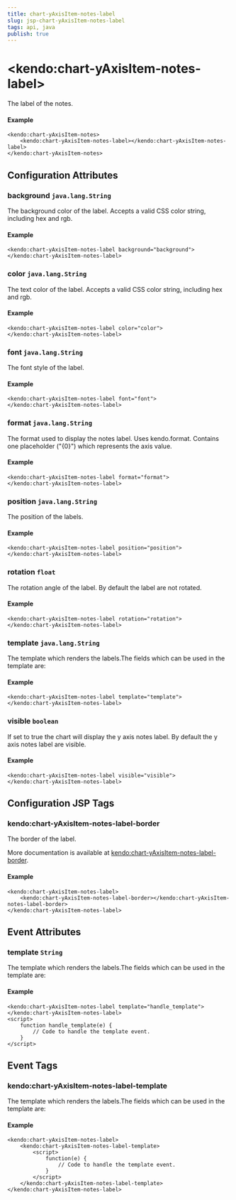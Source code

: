 ```yaml
---
title: chart-yAxisItem-notes-label
slug: jsp-chart-yAxisItem-notes-label
tags: api, java
publish: true
---
```


# \<kendo:chart-yAxisItem-notes-label\>

The label of the notes.

#### Example
    <kendo:chart-yAxisItem-notes>
        <kendo:chart-yAxisItem-notes-label></kendo:chart-yAxisItem-notes-label>
    </kendo:chart-yAxisItem-notes>

## Configuration Attributes

### background `java.lang.String`

The background color of the label. Accepts a valid CSS color string, including hex and rgb.

#### Example
    <kendo:chart-yAxisItem-notes-label background="background">
    </kendo:chart-yAxisItem-notes-label>

### color `java.lang.String`

The text color of the label. Accepts a valid CSS color string, including hex and rgb.

#### Example
    <kendo:chart-yAxisItem-notes-label color="color">
    </kendo:chart-yAxisItem-notes-label>

### font `java.lang.String`

The font style of the label.

#### Example
    <kendo:chart-yAxisItem-notes-label font="font">
    </kendo:chart-yAxisItem-notes-label>

### format `java.lang.String`

The format used to display the notes label. Uses kendo.format. Contains one placeholder ("{0}") which represents the axis value.

#### Example
    <kendo:chart-yAxisItem-notes-label format="format">
    </kendo:chart-yAxisItem-notes-label>

### position `java.lang.String`

The position of the labels.

#### Example
    <kendo:chart-yAxisItem-notes-label position="position">
    </kendo:chart-yAxisItem-notes-label>

### rotation `float`

The rotation angle of the label. By default the label are not rotated.

#### Example
    <kendo:chart-yAxisItem-notes-label rotation="rotation">
    </kendo:chart-yAxisItem-notes-label>

### template `java.lang.String`

The template which renders the labels.The fields which can be used in the template are:

#### Example
    <kendo:chart-yAxisItem-notes-label template="template">
    </kendo:chart-yAxisItem-notes-label>

### visible `boolean`

If set to true the chart will display the y axis notes label. By default the y axis notes label are visible.

#### Example
    <kendo:chart-yAxisItem-notes-label visible="visible">
    </kendo:chart-yAxisItem-notes-label>


##  Configuration JSP Tags

### kendo:chart-yAxisItem-notes-label-border

The border of the label.

More documentation is available at [kendo:chart-yAxisItem-notes-label-border](chart/yaxisitem-notes-label-border).

#### Example

    <kendo:chart-yAxisItem-notes-label>
        <kendo:chart-yAxisItem-notes-label-border></kendo:chart-yAxisItem-notes-label-border>
    </kendo:chart-yAxisItem-notes-label>


## Event Attributes

### template `String`

The template which renders the labels.The fields which can be used in the template are:


#### Example
    <kendo:chart-yAxisItem-notes-label template="handle_template">
    </kendo:chart-yAxisItem-notes-label>
    <script>
        function handle_template(e) {
            // Code to handle the template event.
        }
    </script>

## Event Tags

### kendo:chart-yAxisItem-notes-label-template

The template which renders the labels.The fields which can be used in the template are:


#### Example
    <kendo:chart-yAxisItem-notes-label>
        <kendo:chart-yAxisItem-notes-label-template>
            <script>
                function(e) {
                    // Code to handle the template event.
                }
            </script>
        </kendo:chart-yAxisItem-notes-label-template>
    </kendo:chart-yAxisItem-notes-label>

 
